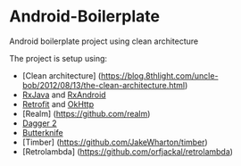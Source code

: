 # Android-Boilerplate
Android boilerplate project using clean architecture

The project is setup using:

- [Clean architecture] (https://blog.8thlight.com/uncle-bob/2012/08/13/the-clean-architecture.html)
- [RxJava](https://github.com/ReactiveX/RxJava) and [RxAndroid](https://github.com/ReactiveX/RxAndroid)
- [Retrofit](http://square.github.io/retrofit/) and [OkHttp](https://github.com/square/okhttp)
- [Realm] (https://github.com/realm)
- [Dagger 2](http://google.github.io/dagger/)
- [Butterknife](https://github.com/JakeWharton/butterknife)
- [Timber] (https://github.com/JakeWharton/timber)
- [Retrolambda] (https://github.com/orfjackal/retrolambda)
